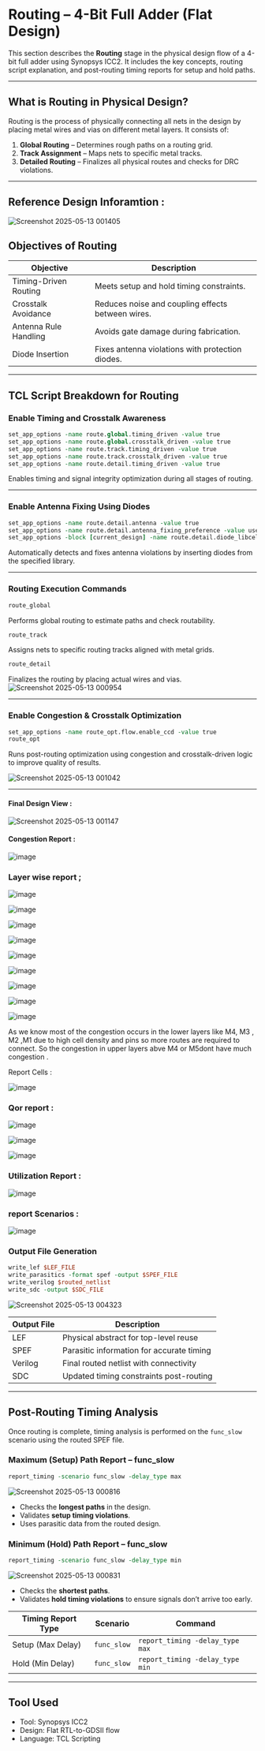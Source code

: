 # Routing – 4-Bit Full Adder (Flat Design)

This section describes the **Routing** stage in the physical design flow of a 4-bit full adder using Synopsys ICC2. It includes the key concepts, routing script explanation, and post-routing timing reports for setup and hold paths.

---

## What is Routing in Physical Design?

Routing is the process of physically connecting all nets in the design by placing metal wires and vias on different metal layers. It consists of:

1. **Global Routing** – Determines rough paths on a routing grid.
2. **Track Assignment** – Maps nets to specific metal tracks.
3. **Detailed Routing** – Finalizes all physical routes and checks for DRC violations.

---
## Reference Design Inforamtion :


![Screenshot 2025-05-13 001405](https://github.com/user-attachments/assets/c601452c-a401-4a4b-9093-0054a676bb0b)


## Objectives of Routing

| Objective              | Description                                                |
|------------------------|------------------------------------------------------------|
| Timing-Driven Routing  | Meets setup and hold timing constraints.                   |
| Crosstalk Avoidance    | Reduces noise and coupling effects between wires.          |
| Antenna Rule Handling  | Avoids gate damage during fabrication.                     |
| Diode Insertion        | Fixes antenna violations with protection diodes.           |

---

## TCL Script Breakdown for Routing

### Enable Timing and Crosstalk Awareness

```tcl
set_app_options -name route.global.timing_driven -value true
set_app_options -name route.global.crosstalk_driven -value true
set_app_options -name route.track.timing_driven -value true
set_app_options -name route.track.crosstalk_driven -value true
set_app_options -name route.detail.timing_driven -value true
```

Enables timing and signal integrity optimization during all stages of routing.

---

### Enable Antenna Fixing Using Diodes

```tcl
set_app_options -name route.detail.antenna -value true
set_app_options -name route.detail.antenna_fixing_preference -value use_diodes
set_app_options -block [current_design] -name route.detail.diode_libcell_names -value {*/ANTENNA_RVT}
```

Automatically detects and fixes antenna violations by inserting diodes from the specified library.

---

### Routing Execution Commands

```tcl
route_global
```
Performs global routing to estimate paths and check routability.

```tcl
route_track
```

Assigns nets to specific routing tracks aligned with metal grids.

```tcl
route_detail
```
Finalizes the routing by placing actual wires and vias.
![Screenshot 2025-05-13 000954](https://github.com/user-attachments/assets/9b3d362a-61a4-42e2-8faa-d3d6914b1dbb)

---

### Enable Congestion & Crosstalk Optimization

```tcl
set_app_options -name route_opt.flow.enable_ccd -value true
route_opt
```
Runs post-routing optimization using congestion and crosstalk-driven logic to improve quality of results.

![Screenshot 2025-05-13 001042](https://github.com/user-attachments/assets/48481f0f-2264-4151-a041-cb74120ec2b2)

---

#### Final Design View : 

![Screenshot 2025-05-13 001147](https://github.com/user-attachments/assets/cea8dcb2-c8c1-4a74-ac0b-f0a4c3c55bc3)

#### Congestion Report : 

![image](https://github.com/user-attachments/assets/237cb87f-9433-45d5-a4ba-22c93e4c9001)

### Layer wise report  ;

![image](https://github.com/user-attachments/assets/d2936144-2c21-47f2-b1e6-99f82063756e)

![image](https://github.com/user-attachments/assets/b5a55dc4-62d3-4153-b762-b84b591c7ca5)

![image](https://github.com/user-attachments/assets/b9952ec4-ae6e-456c-a062-68fafca4121a)

![image](https://github.com/user-attachments/assets/b53bae3e-5773-4616-938c-0d48c7e1e166)

![image](https://github.com/user-attachments/assets/aa259318-fe90-4142-9621-d275373d660c)

![image](https://github.com/user-attachments/assets/2f7b3c0f-7df6-4aad-879f-d29aaf16911a)

![image](https://github.com/user-attachments/assets/19e334f1-83c6-4af2-8ced-766844c9f616)

![image](https://github.com/user-attachments/assets/a656f7e8-912a-447f-ba67-933cb3e69564)

![image](https://github.com/user-attachments/assets/006bec15-2159-4997-a61d-1ab18ad705f1)

 As we know most of the congestion occurs in the lower layers like M4, M3 , M2 ,M1 due to high cell density and pins so more routes are required to connect.
So the congestion in upper layers abve M4 or M5dont have much congestion .

Report Cells :

![image](https://github.com/user-attachments/assets/e3eb011c-9505-469a-b6ba-4d646c82e933)

### Qor report : 

![image](https://github.com/user-attachments/assets/5b47f789-51b9-4675-acbc-2315423a31d7)

![image](https://github.com/user-attachments/assets/68c63175-7d85-4c7d-a39e-2cdc0142b5ef)

![image](https://github.com/user-attachments/assets/a4684290-42e6-42e7-bd14-db80ea14aa70)

### Utilization Report :

![image](https://github.com/user-attachments/assets/a71c1180-d27a-44e3-84b0-5cc1e6907b2c)

### report Scenarios : 

![image](https://github.com/user-attachments/assets/58a556a8-c0d4-4d4b-9e19-d02ebbf2fc25)


### Output File Generation

```tcl
write_lef $LEF_FILE
write_parasitics -format spef -output $SPEF_FILE
write_verilog $routed_netlist
write_sdc -output $SDC_FILE
```

![Screenshot 2025-05-13 004323](https://github.com/user-attachments/assets/d066fa96-3f53-4280-a1dc-b5ec7fc23a77)



| Output File       | Description                                      |
|-------------------|--------------------------------------------------|
| LEF               | Physical abstract for top-level reuse            |
| SPEF              | Parasitic information for accurate timing        |
| Verilog           | Final routed netlist with connectivity           |
| SDC               | Updated timing constraints post-routing          |

---

## Post-Routing Timing Analysis

Once routing is complete, timing analysis is performed on the `func_slow` scenario using the routed SPEF file.

### Maximum (Setup) Path Report – func_slow

```tcl
report_timing -scenario func_slow -delay_type max 
```

![Screenshot 2025-05-13 000816](https://github.com/user-attachments/assets/68ae1dc4-a2f9-466e-9ff6-50e10db7c74a)


- Checks the **longest paths** in the design.
- Validates **setup timing violations**.
- Uses parasitic data from the routed design.

### Minimum (Hold) Path Report – func_slow

```tcl
report_timing -scenario func_slow -delay_type min 
```

![Screenshot 2025-05-13 000831](https://github.com/user-attachments/assets/8bd5b0b6-bf29-43a3-9b54-0157ea2cc280)


- Checks the **shortest paths**.
- Validates **hold timing violations** to ensure signals don’t arrive too early.

| Timing Report Type | Scenario     | Command                                    |
|--------------------|--------------|--------------------------------------------|
| Setup (Max Delay)  | `func_slow`  | `report_timing -delay_type max`            |
| Hold (Min Delay)   | `func_slow`  | `report_timing -delay_type min`            |

---

## Tool Used

- Tool: Synopsys ICC2
- Design: Flat RTL-to-GDSII flow
- Language: TCL Scripting

